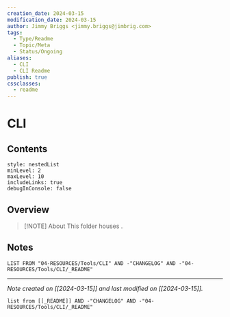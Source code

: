 ```yaml
---
creation_date: 2024-03-15
modification_date: 2024-03-15
author: Jimmy Briggs <jimmy.briggs@jimbrig.com>
tags:
  - Type/Readme
  - Topic/Meta
  - Status/Ongoing
aliases:
  - CLI
  - CLI Readme
publish: true
cssclasses:
  - readme
---
```


# CLI

## Contents

```table-of-contents
style: nestedList
minLevel: 2
maxLevel: 10
includeLinks: true
debugInConsole: false
```

## Overview

> [!NOTE] About
> This folder houses .

## Notes

```dataview
LIST FROM "04-RESOURCES/Tools/CLI" AND -"CHANGELOG" AND -"04-RESOURCES/Tools/CLI/_README"
```

***

*Note created on [[2024-03-15]] and last modified on [[2024-03-15]].*

```dataview
list from [[_README]] AND -"CHANGELOG" AND -"04-RESOURCES/Tools/CLI/_README"
```
